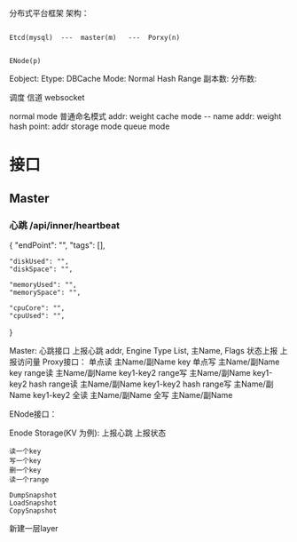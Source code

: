 

分布式平台框架 架构：
```

Etcd(mysql)  ---  master(m)   ---  Porxy(n)


ENode(p)

```





Eobject:
Etype: DBCache
Mode: Normal Hash Range
副本数:
分布数:


调度 信道  websocket





normal mode    普通命名模式         addr: weight
cache mode -- name                  addr: weight <hash point>        hash point:  addr
storage mode
queue mode



# 接口

## Master
### 心跳 /api/inner/heartbeat
{
    "endPoint": "",
    "tags": [],

    "diskUsed": "",
    "diskSpace": "",

    "memoryUsed": "",
    "memorySpace": "",

    "cpuCore": "",
    "cpuUsed": "",
}


Master:
    心跳接口 上报心跳  addr, Engine Type List, 主Name, Flags
    状态上报 上报访问量
Proxy接口：
    单点读 主Name/副Name key
    单点写 主Name/副Name key
    range读 主Name/副Name key1-key2
    range写 主Name/副Name key1-key2
    hash range读 主Name/副Name key1-key2
    hash range写 主Name/副Name key1-key2
    全读 主Name/副Name 
    全写 主Name/副Name 

ENode接口：

Enode Storage(KV 为例):
    上报心跳
    上报状态


    读一个key
    写一个key
    删一个key
    读一个range

    DumpSnapshot
    LoadSnapshot
    CopySnapshot

新建一层layer


